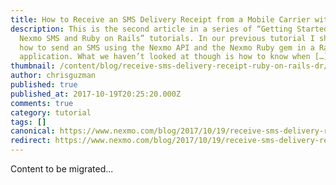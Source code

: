 ```yaml
---
title: How to Receive an SMS Delivery Receipt from a Mobile Carrier with Ruby on Rails
description: This is the second article in a series of “Getting Started with
  Nexmo SMS and Ruby on Rails” tutorials. In our previous tutorial I showed you
  how to send an SMS using the Nexmo API and the Nexmo Ruby gem in a Rails
  application. What we haven’t looked at though is how to know when […]
thumbnail: /content/blog/receive-sms-delivery-receipt-ruby-on-rails-dr/sms-delivery-ruby.png
author: chrisguzman
published: true
published_at: 2017-10-19T20:25:20.000Z
comments: true
category: tutorial
tags: []
canonical: https://www.nexmo.com/blog/2017/10/19/receive-sms-delivery-receipt-ruby-on-rails-dr
redirect: https://www.nexmo.com/blog/2017/10/19/receive-sms-delivery-receipt-ruby-on-rails-dr
---
```


Content to be migrated...
